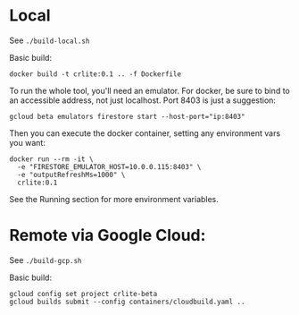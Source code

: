 # Local

See `./build-local.sh`

Basic build:
```
docker build -t crlite:0.1 .. -f Dockerfile
```

To run the whole tool, you'll need an emulator. For docker, be sure to bind to an accessible address, not just localhost. Port 8403 is just a suggestion:

```
gcloud beta emulators firestore start --host-port="ip:8403"
```

Then you can execute the docker container, setting any environment vars you want:

```
docker run --rm -it \
  -e "FIRESTORE_EMULATOR_HOST=10.0.0.115:8403" \
  -e "outputRefreshMs=1000" \
  crlite:0.1
```

See the Running section for more environment variables.

# Remote via Google Cloud:

See `./build-gcp.sh`

Basic build:

```
gcloud config set project crlite-beta
gcloud builds submit --config containers/cloudbuild.yaml ..
```
